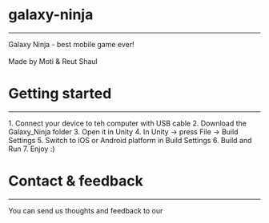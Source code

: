 # galaxy-ninja
<hr>
Galaxy Ninja - best mobile game ever!
<br><br>
Made by Moti & Reut Shaul

# Getting started
<hr>
1. Connect your device to teh computer with USB cable 
2. Download the Galaxy_Ninja folder
3. Open it in Unity
4. In Unity -> press File -> Build Settings
5. Switch to iOS or Android platform in Build Settings
6. Build and Run
7. Enjoy :)

# Contact & feedback
<hr>
You can send us thoughts and feedback to our 

